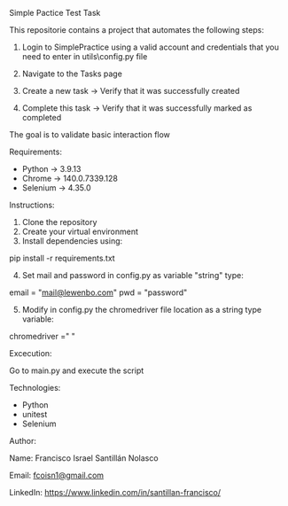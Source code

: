 Simple Pactice Test Task

This repositorie contains a project that automates the following steps:

1. Login to SimplePractice using a valid account and credentials that you need to enter in utils\config.py file

2. Navigate to the Tasks page
3. Create a new task -> Verify that it was successfully created

4. Complete this task -> Verify that it was successfully marked as completed

The goal is to validate basic interaction flow

Requirements:
- Python -> 3.9.13
- Chrome -> 140.0.7339.128   
- Selenium -> 4.35.0

Instructions:

1. Clone the repository
2. Create your virtual environment
3. Install dependencies using:

pip install -r requirements.txt

4. Set mail and password in config.py as variable "string" type:

email = "mail@lewenbo.com"
pwd = "password"

5. Modify in config.py the chromedriver file location as a string type variable:

chromedriver =" "

Excecution:

Go to main.py and execute the script


Technologies:

- Python
- unitest
- Selenium

Author:

Name: Francisco Israel Santillán Nolasco

Email: fcoisn1@gmail.com

LinkedIn: https://www.linkedin.com/in/santillan-francisco/